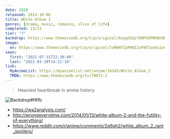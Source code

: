 ```yaml
---
date: 2020
released: 2013-10-06
title: White Album 2
genres: [drama, music, romance, slice of life]
completed: 13/13
tier: "?"
backdrop: https://www.themoviedb.org/t/p/original/8zpgSUqiYbMP3UPMKBnNbiB32c5.jpg
image:
  en: https://www.themoviedb.org/t/p/original/lwRNHfZyPWOI2oFNfIoaXsiwGJB.jpg
seen:
  first: "2021-07-31T22:30:40"
  last: "2022-03-10T14:12:18"
link:
  MyAnimeList: https://myanimelist.net/anime/18245/White_Album_2
  TMDB: https://www.themoviedb.org/tv/70072-2
---
```


> Heaviest heartbreak in anime history

![Backdrop#f#fb](https://www.themoviedb.org/t/p/original/8zpgSUqiYbMP3UPMKBnNbiB32c5.jpg "Source: TMDB")

- <https://wa2analysis.com/>
- <http://wrongeverytime.com/2014/01/13/white-album-2-and-the-futility-of-everything/>
- <https://www.reddit.com/r/anime/comments/2q6qh2/white_album_2_rant_spoilers/>
